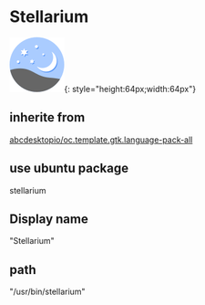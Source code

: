 # Stellarium
![stellarium.svg](/applications/icons/stellarium.svg){: style="height:64px;width:64px"}
## inherite from
[abcdesktopio/oc.template.gtk.language-pack-all](abcdesktopio/oc.template.gtk.language-pack-all.md)
## use ubuntu package
stellarium
## Display name
"Stellarium"
## path
"/usr/bin/stellarium"
